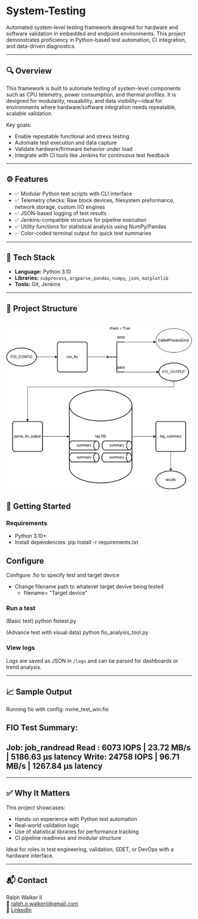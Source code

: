 # System-Testing

Automated system-level testing framework designed for hardware and software validation in embedded and endpoint environments. This project demonstrates proficiency in Python-based test automation, CI integration, and data-driven diagnostics.

---

## 🔍 Overview

This framework is built to automate testing of system-level components such as CPU telemetry, power consumption, and thermal profiles. It is designed for modularity, reusability, and data visibility—ideal for environments where hardware/software integration needs repeatable, scalable validation.

Key goals:
- Enable repeatable functional and stress testing
- Automate test execution and data capture
- Validate hardware/firmware behavior under load
- Integrate with CI tools like Jenkins for continuous test feedback

---

## ⚙️ Features

- ✅ Modular Python test scripts with CLI interface  
- ✅ Telemetry checks: Raw block devices, filesystem preformance, network storage, custom I/O engines 
- ✅ JSON-based logging of test results  
- ✅ Jenkins-compatible structure for pipeline execution  
- ✅ Utility functions for statistical analysis using NumPy/Pandas  
- ✅ Color-coded terminal output for quick test summaries  

---

## 🧰 Tech Stack

- **Language:** Python 3.10  
- **Libraries:** `subprocess`, `argparse`, `pandas`, `numpy`, `json`, `matplotlib`  
- **Tools:**  Git, Jenkins 

---

## 📂 Project Structure

![FIO Test Diagram](img/Simple_Fio-test.png)
---

## 🚀 Getting Started

### Requirements
- Python 3.10+
- Install dependencies:
pip install -r requirements.txt

## Configure
Configure .fio to specify test and target device
- Change filename path to whatever target devive being tested
  - filename= "Target device"

### Run a test
(Basic test) python fiotest.py

(Advance test with visual data) python fio_analysis_tool.py


### View logs
Logs are saved as JSON in `/logs` and can be parsed for dashboards or trend analysis.

---

## 📈 Sample Output

Running fio with config: nvme_test_win.fio

FIO Test Summary:
----------------
Job: job_randread
  Read : 6073 IOPS | 23.72 MB/s | 5186.63 µs latency
  Write: 24758 IOPS | 96.71 MB/s | 1267.84 µs latency
------------------------------------------------------------

---

## ✅ Why It Matters

This project showcases:
- Hands-on experience with Python test automation
- Real-world validation logic 
- Use of statistical libraries for performance tracking
- CI pipeline readiness and modular structure

Ideal for roles in test engineering, validation, SDET, or DevOps with a hardware interface.

---

## 📬 Contact

Ralph Walker II  
📧 ralph.o.walkerii@gmail.com  
🔗 [LinkedIn](https://www.linkedin.com/in/ralph-walker-ii-a704a1a6)
